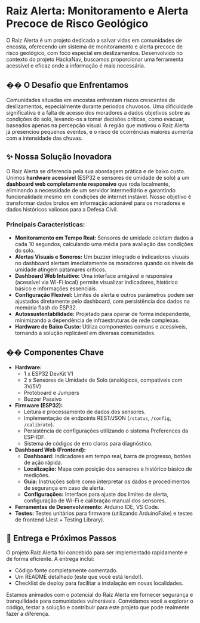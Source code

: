 #  Raiz Alerta: Monitoramento e Alerta Precoce de Risco Geológico

O Raiz Alerta é um projeto dedicado a salvar vidas em comunidades de encosta, oferecendo um sistema de monitoramento e alerta precoce de risco geológico, com foco especial em deslizamentos. Desenvolvido no contexto do projeto HackaNav, buscamos proporcionar uma ferramenta acessível e eficaz onde a informação é mais necessária.

## �� O Desafio que Enfrentamos

Comunidades situadas em encostas enfrentam riscos crescentes de deslizamentos, especialmente durante períodos chuvosos. Uma dificuldade significativa é a falta de acesso dos moradores a dados objetivos sobre as condições do solo, levando-os a tomar decisões críticas, como evacuar, baseados apenas na percepção visual. A região que motivou o Raiz Alerta já presenciou pequenos eventos, e o risco de ocorrências maiores aumenta com a intensidade das chuvas.

## ✨ Nossa Solução Inovadora

O Raiz Alerta se diferencia pela sua abordagem prática e de baixo custo. Unimos **hardware acessível** (ESP32 e sensores de umidade de solo) a um **dashboard web completamente responsivo** que roda localmente, eliminando a necessidade de um servidor intermediário e garantindo funcionalidade mesmo em condições de internet instável. Nosso objetivo é transformar dados brutos em informação acionável para os moradores e dados históricos valiosos para a Defesa Civil.

### Principais Características:

*   **Monitoramento em Tempo Real:** Sensores de umidade coletam dados a cada 10 segundos, calculando uma média para avaliação das condições do solo.
*   **Alertas Visuais e Sonoros:** Um buzzer integrado e indicadores visuais no dashboard alertam imediatamente os moradores quando os níveis de umidade atingem patamares críticos.
*   **Dashboard Web Intuitivo:** Uma interface amigável e responsiva (acessível via Wi-Fi local) permite visualizar indicadores, histórico básico e informações essenciais.
*   **Configuração Flexível:** Limites de alerta e outros parâmetros podem ser ajustados diretamente pelo dashboard, com persistência dos dados na memória flash do ESP32.
*   **Autossustentabilidade:** Projetado para operar de forma independente, minimizando a dependência de infraestruturas de rede complexas.
*   **Hardware de Baixo Custo:** Utiliza componentes comuns e acessíveis, tornando a solução replicável em diversas comunidades.

## ��️ Componentes Chave

*   **Hardware:**
    *   1 x ESP32 DevKit V1
    *   2 x Sensores de Umidade de Solo (analógicos, compatíveis com 3V/5V)
    *   Protoboard e Jumpers
    *   Buzzer Passivo
*   **Firmware (ESP32):**
    *   Leitura e processamento de dados dos sensores.
    *   Implementação de endpoints REST/JSON (`/status`, `/config`, `/calibrate`).
    *   Persistência de configurações utilizando o sistema Preferences da ESP-IDF.
    *   Sistema de códigos de erro claros para diagnóstico.
*   **Dashboard Web (Frontend):**
    *   **Dashboard:** Indicadores em tempo real, barra de progresso, botões de ação rápida.
    *   **Localização:** Mapa com posição dos sensores e histórico básico de medições.
    *   **Guia:** Instruções sobre como interpretar os dados e procedimentos de segurança em caso de alerta.
    *   **Configurações:** Interface para ajuste dos limites de alerta, configuração de Wi-Fi e calibração manual dos sensores.
*   **Ferramentas de Desenvolvimento:** Arduino IDE, VS Code.
*   **Testes:** Testes unitários para firmware (utilizando ArduinoFake) e testes de frontend (Jest + Testing Library).

## 🚀 Entrega e Próximos Passos

O projeto Raiz Alerta foi concebido para ser implementado rapidamente e de forma eficiente. A entrega inclui:

*   Código fonte completamente comentado.
*   Um README detalhado (este que você está lendo!).
*   Checklist de deploy para facilitar a instalação em novas localidades.

Estamos animados com o potencial do Raiz Alerta em fornecer segurança e tranquilidade para comunidades vulneráveis. Convidamos você a explorar o código, testar a solução e contribuir para este projeto que pode realmente fazer a diferença.